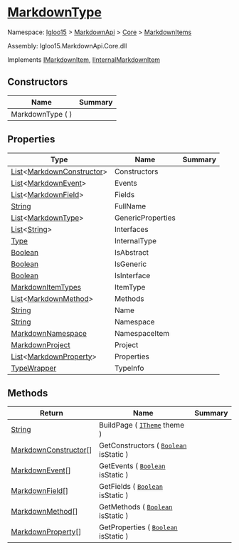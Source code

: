 # [MarkdownType](./MarkdownType.md)

Namespace: [Igloo15]() > [MarkdownApi]() > [Core](./../README.md) > [MarkdownItems](./README.md)

Assembly: Igloo15.MarkdownApi.Core.dll

Implements [IMarkdownItem](./../Interfaces/IMarkdownItem.md), [IInternalMarkdownItem]()


## Constructors

| Name | Summary | 
| --- | --- | 
| MarkdownType (  ) |  | 


## Properties

| Type | Name | Summary | 
| --- | --- | --- | 
| [List](https://docs.microsoft.com/en-us/dotnet/api/System.Collections.Generic.List-1)\<[MarkdownConstructor](./TypeParts/MarkdownConstructor.md)> | Constructors |  | 
| [List](https://docs.microsoft.com/en-us/dotnet/api/System.Collections.Generic.List-1)\<[MarkdownEvent](./TypeParts/MarkdownEvent.md)> | Events |  | 
| [List](https://docs.microsoft.com/en-us/dotnet/api/System.Collections.Generic.List-1)\<[MarkdownField](./TypeParts/MarkdownField.md)> | Fields |  | 
| [String](https://docs.microsoft.com/en-us/dotnet/api/System.String) | FullName |  | 
| [List](https://docs.microsoft.com/en-us/dotnet/api/System.Collections.Generic.List-1)\<[MarkdownType](./MarkdownType.md)> | GenericProperties |  | 
| [List](https://docs.microsoft.com/en-us/dotnet/api/System.Collections.Generic.List-1)\<[String](https://docs.microsoft.com/en-us/dotnet/api/System.String)> | Interfaces |  | 
| [Type](https://docs.microsoft.com/en-us/dotnet/api/System.Type) | InternalType |  | 
| [Boolean](https://docs.microsoft.com/en-us/dotnet/api/System.Boolean) | IsAbstract |  | 
| [Boolean](https://docs.microsoft.com/en-us/dotnet/api/System.Boolean) | IsGeneric |  | 
| [Boolean](https://docs.microsoft.com/en-us/dotnet/api/System.Boolean) | IsInterface |  | 
| [MarkdownItemTypes](./../MarkdownItemTypes.md) | ItemType |  | 
| [List](https://docs.microsoft.com/en-us/dotnet/api/System.Collections.Generic.List-1)\<[MarkdownMethod](./TypeParts/MarkdownMethod.md)> | Methods |  | 
| [String](https://docs.microsoft.com/en-us/dotnet/api/System.String) | Name |  | 
| [String](https://docs.microsoft.com/en-us/dotnet/api/System.String) | Namespace |  | 
| [MarkdownNamespace](./MarkdownNamespace.md) | NamespaceItem |  | 
| [MarkdownProject](./MarkdownProject.md) | Project |  | 
| [List](https://docs.microsoft.com/en-us/dotnet/api/System.Collections.Generic.List-1)\<[MarkdownProperty](./TypeParts/MarkdownProperty.md)> | Properties |  | 
| [TypeWrapper](./../TypeWrapper.md) | TypeInfo |  | 


## Methods

| Return | Name | Summary | 
| --- | --- | --- | 
| [String](https://docs.microsoft.com/en-us/dotnet/api/System.String) | BuildPage ( [`ITheme`](./../Interfaces/ITheme.md) theme ) |  | 
| [MarkdownConstructor]()[] | GetConstructors ( [`Boolean`](https://docs.microsoft.com/en-us/dotnet/api/System.Boolean) isStatic ) |  | 
| [MarkdownEvent]()[] | GetEvents ( [`Boolean`](https://docs.microsoft.com/en-us/dotnet/api/System.Boolean) isStatic ) |  | 
| [MarkdownField]()[] | GetFields ( [`Boolean`](https://docs.microsoft.com/en-us/dotnet/api/System.Boolean) isStatic ) |  | 
| [MarkdownMethod]()[] | GetMethods ( [`Boolean`](https://docs.microsoft.com/en-us/dotnet/api/System.Boolean) isStatic ) |  | 
| [MarkdownProperty]()[] | GetProperties ( [`Boolean`](https://docs.microsoft.com/en-us/dotnet/api/System.Boolean) isStatic ) |  | 


